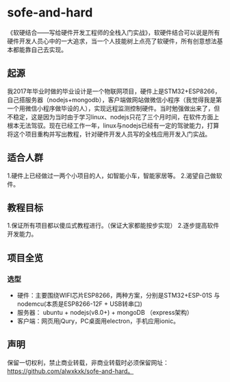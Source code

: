 # sofe-and-hard
《软硬结合——写给硬件开发工程师的全栈入门实战》，软硬件结合可以说是所有硬件开发人员心中的一大追求，当一个人技能树上点亮了软硬件，所有创意想法基本都能靠自己去实现。

## 起源
我2017年毕业时做的毕业设计是一个物联网项目，硬件上是STM32+ESP8266，自己搭服务器（nodejs+mongodb），客户端做网站做微信小程序（我觉得我是第一个用微信小程序做毕设的人），实现远程监测控制硬件。当时勉强做出来了，但不稳定，这是因为当时由于学习linux、nodejs只花了三个月时间，在软件方面上根本无法驾驭。现在已经工作一年，linux与nodejs已经有一定的驾驶能力，打算将这个项目重构并写出教程，针对硬件开发人员写的全栈应用开发入门实战。

## 适合人群
1.硬件上已经做过一两个小项目的人，如智能小车，智能家居等。
2.渴望自己做软件。
## 教程目标
1.保证所有项目都以傻瓜式教程进行。（保证大家都能按步实现）
2.逐步提高软件开发能力。
## 项目全览
### 选型
- 硬件：主要围绕WIFI芯片ESP8266，两种方案，分别是STM32+ESP-01S 与 nodemcu(本质是ESP8266-12F + USB转串口)
- 服务器： ubuntu + nodejs(v8.0+) + mongoDB （express架构）
- 客户端：网页用jQury，PC桌面用electron，手机应用ionic。

## 声明
保留一切权利，禁止商业转载，非商业转载时必须保留网址：https://github.com/alwxkxk/sofe-and-hard。


